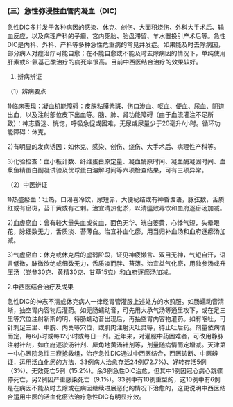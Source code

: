 ###   **(三）急性弥漫性血管内凝血（DIC)** 

急性DIC多并发于各种病因的感染、休克、创伤、大面积烧伤、外科大手术后、输血反应，以及病理产科的子癫、宮内死胎、胎盘滞留、羊水置换引产术后等。急性DIC是内科、外科、产科等多种急性危重病的常见并发症。如果能及时去除病因，部分病人对症治疗可能自愈；在不能自愈或不能及时去除病因的情况下，单纯使用肝素或6-氨基己酸治疗的病死率很高。目前中西医结合治疗的效果较好。

1. 辨病辨证 

（1）辨病要点

1)临床表现：凝血机能障碍：皮肤粘膜紫斑、伤口渗血、呕血、便血、尿血、阴道出血，以及注射部位皮下出血等。脑、肺、肾功能障碍（由于血流灌注不足所致）：神志昏迷、恍惚，呼吸急促或困难，无尿或尿量少于20毫升/小时。循环功能障碍：休克。

2)有明显的发病诱因：如休克、感染、创伤、烧伤、大手术后、病理性产科等。

3)化验检查：血小板计数、纤维蛋白原定量、凝血酶原时间、凝血酶凝固时间、血浆鱼精蛋白副凝试验及优球蛋白溶解时间等六项检查结果，可有三项异常。

（2）中医辨证                   

1)热盛瘀血：壮热，口渴喜冷饮，尿短赤，大便秘结或有神昏谵语，脉弦数，舌质红或有瘀斑，苔干黄或有芒刺。治宜清热化淤，以清瘟败毒饮和血府逐瘀汤加减。

2)血虚瘀血：曾有较大量失血或贫血，面色无华、㿠白萎黄，心悸气短，头晕眼花，脉细数无力，舌质淡、苔薄白。治宜补血化瘀，用当归补血汤和血府逐瘀汤加减。

3)气虚瘀血：休克或休克后的虚弱阶段，证见神疲懒言、双目无神，气短自汗，语言低微，脉微欲绝或细数无力，舌质淡而胖、苔薄。治宜益气化瘀，用独参汤或升压汤（党参30克、黄精30克、甘草15克）和血府逐瘀汤加减。

2.中西医结合治疗及成果 

急性DIC的神志不清或休克病人一律经胃管灌服上述处方的水煎服。如肠蠕动音清晰，抽空胃内容物后灌药。如无肠蠕动音，可先用大承气汤等通里攻下，或在足三里等穴位注射新斯的明，待肠蠕动音出现后，再抽空胃内容物灌药。如有呕吐，可针刺足三里、中脘、内关等穴位，或肌肉注射灭吐灵等，待止吐后药。剂量依病情而定，每6小时或每12小时或每日一剂。近年来，对灌服中药困难者，可改用静脉注射针剂，如血府逐淤汤针剂、犀角地黄汤针剂等，剂量随病情而定増减。天津第一中心医院急性三衰抢救组，治疗急性DIC通过中西医结合，西医诊断、中医辨证，运用活血化瘀的方法，33例病人治愈存活24例(72.7%)、好转存活5例（3%)、无效死亡5例（15.2%)。余3例急性DIC治愈，但其中1例因冠心病心跳骤停死亡，另2例因严重感染死亡（9.1%)。33例中有10例重型的，这10例中有6例是在病因不能及时去除或在病因继续进展恶化的情况下治愈的，这更说明中西医结合运用中医的活血化瘀法治疗急性DIC有明显疗效。

